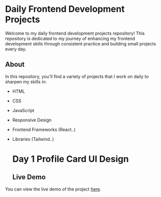 # Daily Frontend Development Projects

Welcome to my daily frontend development projects repository! This repository is dedicated to my journey of enhancing my frontend development skills through consistent practice and building small projects every day.

## About

In this repository, you'll find a variety of projects that I work on daily to sharpen my skills in:

- HTML
- CSS
- JavaScript
- Responsive Design
- Frontend Frameworks (React..)
- Libraries (Tailwind..)

  # Day 1 Profile Card UI Design

  ## Live Demo

You can view the live demo of the project [here](https://nishtha9477.github.io/Daily-practice/).


